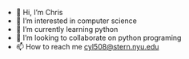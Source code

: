 - 👋 Hi, I’m Chris
- 👀 I’m interested in computer science
- 🌱 I’m currently learning python
- 💞️ I’m looking to collaborate on python programing 
- 📫 How to reach me cyl508@stern.nyu.edu

<!---
cyl508/cyl508 is a ✨ special ✨ repository because its `README.md` (this file) appears on your GitHub profile.
You can click the Preview link to take a look at your changes.
--->

